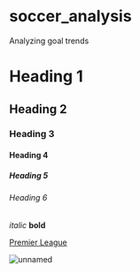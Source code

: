 # soccer_analysis
Analyzing goal trends

# Heading 1
## Heading 2
### Heading 3
#### Heading 4
##### Heading 5
###### Heading 6

*italic*
**bold**

[Premier League](https://www.google.com/)

![unnamed](https://github.com/user-attachments/assets/28bbc323-c123-4d5b-a5b6-3bacb4bf05eb)
